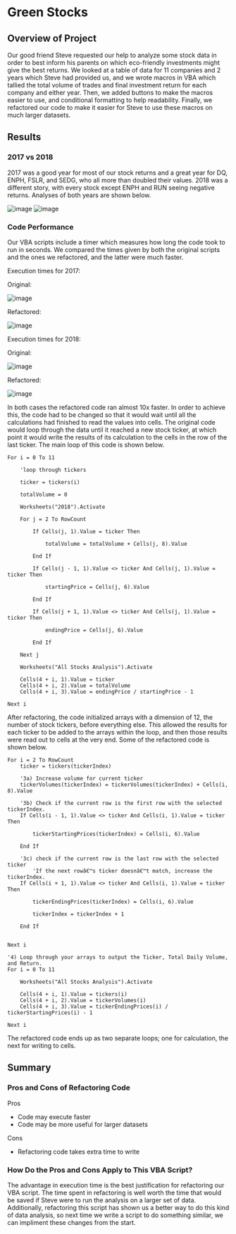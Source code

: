# Green Stocks

## Overview of Project

Our good friend Steve requested our help to analyze some stock data in order to best inform his parents on which eco-friendly investments might give the best returns. We looked at a table of data for 11 companies and 2 years which Steve had provided us, and we wrote macros in VBA which tallied the total volume of trades and final investment return for each company and either year. Then, we added buttons to make the macros easier to use, and conditional formatting to help readability. Finally, we refactored our code to make it easier for Steve to use these macros on much larger datasets.

## Results
 
### 2017 vs 2018

2017 was a good year for most of our stock returns and a great year for DQ, ENPH, FSLR, and SEDG, who all more than doubled their values. 2018 was a different story, with every stock except ENPH and RUN seeing negative returns. Analyses of both years are shown below.

![image](/Resources/2017_analysis.png)
![image](/Resources/2018_analysis.png)

### Code Performance

Our VBA scripts include a timer which measures how long the code took to run in seconds. We compared the times given by both the original scripts and the ones we refactored, and the latter were much faster.

Execution times for 2017:

Original:

![image](/Resources/VBA_Challenge_2017_unrefactored.png)

Refactored:

![image](/Resources/VBA_Challenge_2017.png)

Execution times for 2018:

Original:

![image](/Resources/VBA_Challenge_2018_unrefactored.png)

Refactored:

![image](/Resources/VBA_Challenge_2018.png)

In both cases the refactored code ran almost 10x faster. In order to achieve this, the code had to be changed so that it would wait until all the calculations had finished to read the values into cells. The original code would loop through the data until it reached a new stock ticker, at which point it would write the results of its calculation to the cells in the row of the last ticker. The main loop of this code is shown below.

```
For i = 0 To 11

    'loop through tickers

    ticker = tickers(i)
    
    totalVolume = 0
    
    Worksheets("2018").Activate
    
    For j = 2 To RowCount
    
        If Cells(j, 1).Value = ticker Then
        
            totalVolume = totalVolume + Cells(j, 8).Value
            
        End If
        
        If Cells(j - 1, 1).Value <> ticker And Cells(j, 1).Value = ticker Then
        
            startingPrice = Cells(j, 6).Value
        
        End If
        
        If Cells(j + 1, 1).Value <> ticker And Cells(j, 1).Value = ticker Then
        
            endingPrice = Cells(j, 6).Value
        
        End If
    
    Next j
    
    Worksheets("All Stocks Analysis").Activate
    
    Cells(4 + i, 1).Value = ticker
    Cells(4 + i, 2).Value = totalVolume
    Cells(4 + i, 3).Value = endingPrice / startingPrice - 1
    
Next i
```

After refactoring, the code initialized arrays with a dimension of 12, the number of stock tickers, before everything else. This allowed the results for each ticker to be added to the arrays within the loop, and then those results were read out to cells at the very end. Some of the refactored code is shown below.

```
For i = 2 To RowCount
    ticker = tickers(tickerIndex)

    '3a) Increase volume for current ticker
    tickerVolumes(tickerIndex) = tickerVolumes(tickerIndex) + Cells(i, 8).Value
    
    '3b) Check if the current row is the first row with the selected tickerIndex.
    If Cells(i - 1, 1).Value <> ticker And Cells(i, 1).Value = ticker Then
    
        tickerStartingPrices(tickerIndex) = Cells(i, 6).Value
    
    End If
    
    '3c) check if the current row is the last row with the selected ticker
        'If the next rowâ€™s ticker doesnâ€™t match, increase the tickerIndex.
    If Cells(i + 1, 1).Value <> ticker And Cells(i, 1).Value = ticker Then
    
        tickerEndingPrices(tickerIndex) = Cells(i, 6).Value
        
        tickerIndex = tickerIndex + 1
    
    End If
        

Next i

'4) Loop through your arrays to output the Ticker, Total Daily Volume, and Return.
For i = 0 To 11
    
    Worksheets("All Stocks Analysis").Activate
    
    Cells(4 + i, 1).Value = tickers(i)
    Cells(4 + i, 2).Value = tickerVolumes(i)
    Cells(4 + i, 3).Value = tickerEndingPrices(i) / tickerStartingPrices(i) - 1
    
Next i
```

The refactored code ends up as two separate loops; one for calculation, the next for writing to cells.

## Summary

### Pros and Cons of Refactoring Code

Pros

- Code may execute faster
- Code may be more useful for larger datasets

Cons

- Refactoring code takes extra time to write

### How Do the Pros and Cons Apply to This VBA Script?

The advantage in execution time is the best justification for refactoring our VBA script. The time spent in refactoring is well worth the time that would be saved if Steve were to run the analysis on a larger set of data. Additionally, refactoring this script has shown us a better way to do this kind of data analysis, so next time we write a script to do something similar, we can impliment these changes from the start.